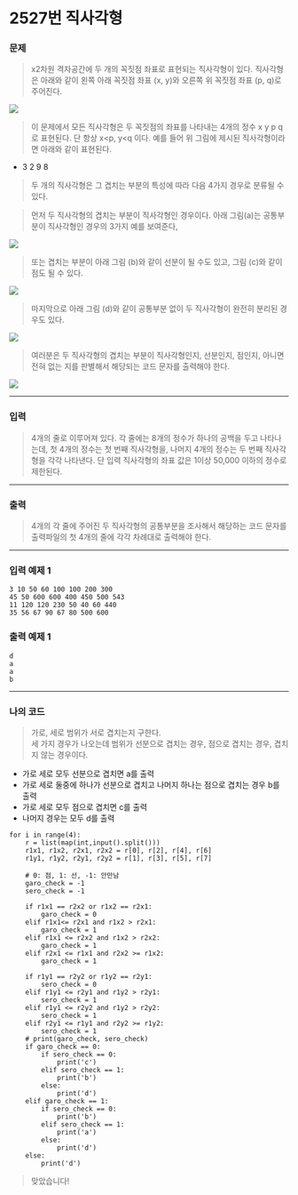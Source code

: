 # 2527번 직사각형
### 문제
> x2차원 격자공간에 두 개의 꼭짓점 좌표로 표현되는 직사각형이 있다. 직사각형은 아래와 같이 왼쪽 아래 꼭짓점 좌표 (x, y)와 오른쪽 위 꼭짓점 좌표 (p, q)로  주어진다.  

![](https://www.acmicpc.net/upload/images/aaaaa.png)  

> 이 문제에서 모든 직사각형은 두 꼭짓점의 좌표를 나타내는 4개의 정수 x y p q 로 표현된다. 단 항상 x<p, y<q 이다. 예를 들어 위 그림에 제시된 직사각형이라면 아래와 같이 표현된다.  

 - 3 2 9 8  

> 두 개의 직사각형은 그 겹치는 부분의 특성에 따라 다음 4가지 경우로 분류될 수 있다. 

> 먼저 두 직사각형의 겹치는 부분이 직사각형인 경우이다. 아래 그림(a)는 공통부분이 직사각형인 경우의 3가지 예를 보여준다,    

![](https://www.acmicpc.net/upload/images/asdf(1).png)  

> 또는 겹치는 부분이 아래 그림 (b)와 같이 선분이 될 수도 있고, 그림 (c)와 같이 점도 될 수 있다.   

![](https://www.acmicpc.net/upload/images/affdsd.png)  

> 마지막으로 아래 그림 (d)와 같이 공통부분 없이 두 직사각형이 완전히 분리된 경우도 있다.  

![](https://www.acmicpc.net/upload/images/adfkjhgfds.png)  

> 여러분은 두 직사각형의 겹치는 부분이 직사각형인지, 선분인지, 점인지, 아니면 전혀 없는 지를 판별해서 해당되는 코드 문자를 출력해야 한다. 

![](https://www.acmicpc.net/upload/images/vcvcvd.png)  

---

### 입력
> 4개의 줄로 이루어져 있다. 각 줄에는  8개의 정수가 하나의 공백을 두고 나타나는데, 첫 4개의 정수는 첫 번째 직사각형을, 나머지 4개의 정수는 두 번째 직사각형을 각각 나타낸다. 단 입력 직사각형의 좌표 값은 1이상 50,000 이하의 정수로 제한된다.   

---

### 출력 
> 4개의 각 줄에 주어진 두 직사각형의 공통부분을 조사해서 해당하는 코드 문자를 출력파일의 첫 4개의 줄에 각각 차례대로 출력해야 한다.

---

### 입력 예제 1
```
3 10 50 60 100 100 200 300
45 50 600 600 400 450 500 543
11 120 120 230 50 40 60 440
35 56 67 90 67 80 500 600
```

### 출력 예제 1
```
d
a
a
b
```

---

### 나의 코드
> 가로, 세로 범위가 서로 겹치는지 구한다.  
세 가지 경우가 나오는데 범위가 선분으로 겹치는 경우, 점으로 겹치는 경우, 겹치지 않는 경우이다.

- 가로 세로 모두 선분으로 겹치면 a를 출력
- 가로 세로 둘중에 하나가 선분으로 겹치고 나머지 하나는 점으로 겹치는 경우 b를 출력
- 가로 세로 모두 점으로 겹치면 c를 출력
- 나머지 경우는 모두 d를 출력

```
for i in range(4):
    r = list(map(int,input().split()))
    r1x1, r1x2, r2x1, r2x2 = r[0], r[2], r[4], r[6]
    r1y1, r1y2, r2y1, r2y2 = r[1], r[3], r[5], r[7]

    # 0: 점, 1: 선, -1: 안만남
    garo_check = -1
    sero_check = -1

    if r1x1 == r2x2 or r1x2 == r2x1:
        garo_check = 0
    elif r1x1<= r2x1 and r1x2 > r2x1:
        garo_check = 1
    elif r1x1 <= r2x2 and r1x2 > r2x2:
        garo_check = 1
    elif r2x1 <= r1x1 and r2x2 >= r1x2:
        garo_check = 1

    if r1y1 == r2y2 or r1y2 == r2y1:
        sero_check = 0
    elif r1y1 <= r2y1 and r1y2 > r2y1:
        sero_check = 1
    elif r1y1 <= r2y2 and r1y2 > r2y2:
        sero_check = 1
    elif r2y1 <= r1y1 and r2y2 >= r1y2:
        sero_check = 1
    # print(garo_check, sero_check)
    if garo_check == 0:
        if sero_check == 0:
            print('c')
        elif sero_check == 1:
            print('b')
        else:
            print('d')
    elif garo_check == 1:
        if sero_check == 0:
            print('b')
        elif sero_check == 1:
            print('a')
        else:
            print('d')
    else:
        print('d')
```

> 맞았습니다!
